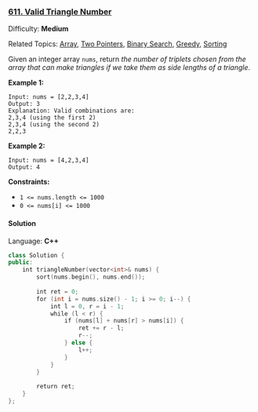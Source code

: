 ### [611\. Valid Triangle Number](https://leetcode.com/problems/valid-triangle-number/)

Difficulty: **Medium**

Related Topics: [Array](https://leetcode.com/tag/array/), [Two Pointers](https://leetcode.com/tag/two-pointers/), [Binary Search](https://leetcode.com/tag/binary-search/), [Greedy](https://leetcode.com/tag/greedy/), [Sorting](https://leetcode.com/tag/sorting/)


Given an integer array `nums`, return _the number of triplets chosen from the array that can make triangles if we take them as side lengths of a triangle_.

**Example 1:**

```
Input: nums = [2,2,3,4]
Output: 3
Explanation: Valid combinations are: 
2,3,4 (using the first 2)
2,3,4 (using the second 2)
2,2,3
```

**Example 2:**

```
Input: nums = [4,2,3,4]
Output: 4
```

**Constraints:**

*   `1 <= nums.length <= 1000`
*   `0 <= nums[i] <= 1000`


#### Solution

Language: **C++**

```c++
class Solution {
public:
    int triangleNumber(vector<int>& nums) {
        sort(nums.begin(), nums.end());
        
        int ret = 0;
        for (int i = nums.size() - 1; i >= 0; i--) {
            int l = 0, r = i - 1;
            while (l < r) {
                if (nums[l] + nums[r] > nums[i]) {
                    ret += r - l;
                    r--;
                } else {
                    l++;
                }         
            }
        }
        
        return ret;
    }
};
```